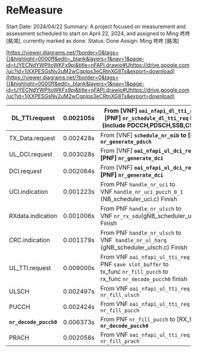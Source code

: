 # ReMeasure

Start Date: 2024/04/22
Summary: A project focused on measurement and assessment scheduled to start on April 22, 2024, and assigned to Ming 咚咚 [銘鴻], currently marked as done.
Status: Done
Assign: Ming 咚咚 [銘鴻]

[https://viewer.diagrams.net/?border=0&tags={}&highlight=0000ff&edit=_blank&layers=1&nav=1&page-id=tJYECNdYWPltoWKFx9pj&title=nFAPI.drawio#Uhttps://drive.google.com/uc?id=1iXXPESGsNy2uM2wCgplps3eCRtnXG8Ts&export=download](https://viewer.diagrams.net/?border=0&tags={}&highlight=0000ff&edit=_blank&layers=1&nav=1&page-id=tJYECNdYWPltoWKFx9pj&title=nFAPI.drawio#Uhttps://drive.google.com/uc?id=1iXXPESGsNy2uM2wCgplps3eCRtnXG8Ts&export=download)

| DL_TTI.request | 0.002105s | From [VNF] `oai_nfapi_dl_tti_req` to [PNF] **`nr_schedule_dl_tti_req` Finsh (include PDCCH,PDSCH,SSB,CSI_RS)** |
| --- | --- | --- |
| TX_Data.request | 0.002428s | From [VNF] **`schedule_nr_mib` to [PNF] `nr_generate_pdsch`** |
| UL_DCI.request | 0.003028s | From [VNF] **`oai_nfapi_ul_dci_req`**  **to [PNF] `nr_generate_dci`** |
| DCI.request | 0.002064s | From [VNF] **`oai_nfapi_ul_dci_req` to [PNF] `nr_generate_dci`** |
| UCI.indication | 0.001223s | From PNF `handle_nr_uci` to VNF `handle_nr_uci_pucch_0_1` (NB_scheduler_uci.c) Finish |
| RXdata.indication | 0.001006s | From PNF `handle_nr_ulsch` to VNF `nr_rx_sdu`(gNB_scheduler_ulsch.c) Finish |
| CRC.indication | 0.001179s | From PNF `handle_nr_ulsch` to VNF  `handle_nr_ul_harq` (gNB_scheduler_ulsch.c) Finish |
| UL_TTI.request | 0.009000s | From VNF `oai_nfapi_ul_tti_req` to PNF `save slot_buffer` to tx_func `nr_fill_pucch` to rx_func `nr_decode_pucch0` finish |
| ULSCH | 0.002497s | From VNF `oai_nfapi_ul_tti_req` to PNF `nr_fill_ulsch`  |
| PUCCH | 0.002424s | From VNF `oai_nfapi_ul_tti_req` to PNF `nr_fill_pucch` |
| **`nr_decode_pucch0`** | 0.006373s | From PNF `nr_fill_pucch` to [RX_func] **`nr_decode_pucch0`** |
| PRACH | 0.002056s | From VNF `oai_nfapi_ul_tti_req` to PNF `nr_fill_prach` |